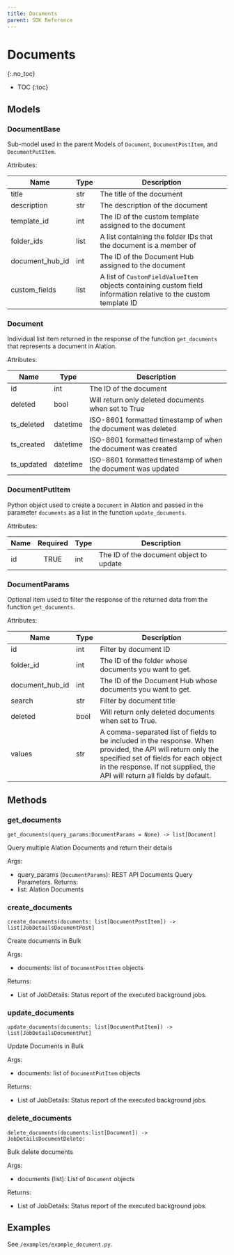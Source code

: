 ```yaml
---
title: Documents
parent: SDK Reference
---
```


# Documents
{:.no_toc}

* TOC
{:toc}

## Models

### DocumentBase
Sub-model used in the parent Models of `Document`, `DocumentPostItem`, and `DocumentPutItem`.

Attributes:

| Name            | Type | Description                                                                                                                                                                                                                       |
|-----------------|------|-----------------------------------------------------------------------------------------------------------------------------------------------------------------------------------------------------------------------------------|
| title           | str  | The title of the document                                                                                                                                                                                                         |
| description     | str  | The description of the document                                                                                                                                                                                                   |
| template_id     | int  | The ID of the custom template assigned to the document                                                                                                                                                                            |   
| folder_ids      | list | A list containing the folder IDs that the document is a member of                                                                                                                                                                 |
| document_hub_id | int  | The ID of the Document Hub assigned to the document                                                                                                                                                                               |
| custom_fields   | list | A list of `CustomFieldValueItem` objects containing custom field information relative to the custom template ID                                                                                                                   |

### Document
Individual list item returned in the response of the function `get_documents` that represents a document in Alation.

Attributes:

| Name        | Type                  | Description                                                                              |
|-------------|-----------------------|------------------------------------------------------------------------------------------|
| id          | int                   | The ID of the document        |
| deleted   | bool                   | Will return only deleted documents when set to True |
| ts_deleted | datetime                   | ISO-8601 formatted timestamp of when the document was deleted |
| ts_created | datetime                   | ISO-8601 formatted timestamp of when the document was created |
| ts_updated | datetime                   | ISO-8601 formatted timestamp of when the document was updated |

### DocumentPutItem
Python object used to create a `Document` in Alation and passed in the parameter `documents` as a list in the function `update_documents`.

Attributes:

| Name         | Required | Type                  | Description                                                  |
|--------------|:--------:|-----------------------|--------------------------------------------------------------|
| id           |  TRUE    | int         | The ID of the document object to update | 

### DocumentParams
Optional item used to filter the response of the returned data from the function `get_documents`.

Attributes:

| Name            | Type  | Description                                                                                                                |
|-----------------|-------|----------------------------------------------------------------------------------------------------------------------------|
| id              | int   | Filter by document ID   |
| folder_id       | int   | The ID of the folder whose documents you want to get.|
| document_hub_id | int   | The ID of the Document Hub whose documents you want to get. |
| search          | str   | Filter by document title |
| deleted         | bool   | Will return only deleted documents when set to True. |
| values          | str  | A comma-separated list of fields to be included in the response. When provided, the API will return only the specified set of fields for each object in the response. If not supplied, the API will return all fields by default. |



## Methods
### get_documents

```
get_documents(query_params:DocumentParams = None) -> list[Document]
```

Query multiple Alation Documents and return their details

Args:
* query_params (`DocumentParams`): REST API Documents Query Parameters.
Returns:
* list: Alation Documents

### create_documents

```
create_documents(documents: list[DocumentPostItem]) -> list[JobDetailsDocumentPost]
```

Create documents in Bulk


Args:
* documents: list of `DocumentPostItem` objects

Returns:
* List of JobDetails: Status report of the executed background jobs.

### update_documents

```
update_documents(documents: list[DocumentPutItem]) -> list[JobDetailsDocumentPut]
```

Update Documents in Bulk

Args:
* documents: list of `DocumentPutItem` objects

Returns:
* List of JobDetails: Status report of the executed background jobs.

### delete_documents

```
delete_documents(documents:list[Document]) -> JobDetailsDocumentDelete:
```

Bulk delete documents

Args:
* documents (list): List of `Document` objects

Returns:
* List of JobDetails: Status report of the executed background jobs.


## Examples

See `/examples/example_document.py`.



